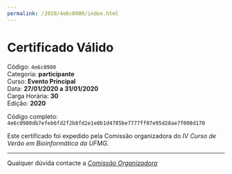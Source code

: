 ```yaml
---
permalink: /2020/4e6c0980/index.html
---
```


# Certificado Válido

Código: `4e6c0980`<br>
Categoria: **participante**<br>
Curso: **Evento Principal**<br>
Data: **27/01/2020 a 31/01/2020**<br>
Carga Horária: **30**<br>
Edição: **2020**<br>


Código completo: `4e6c0980db7efeb6fd2f2b8fd2e1e0b1d4785be7777ff07e95d28ae7f008d170`


Este certificado foi expedido pela Comissão organizadora do *IV Curso de Verão em Bioinformática da UFMG*.

----

Qualquer dúvida contacte a [_Comissão Organizadora_](<mailto:cursobioinfoufmg@gmail.com$subject=[Certificados]>)

